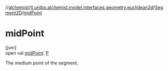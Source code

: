 //[alchemist](../../../index.md)/[it.unibo.alchemist.model.interfaces.geometry.euclidean2d](../index.md)/[Segment2D](index.md)/[midPoint](mid-point.md)

# midPoint

[jvm]\
open val [midPoint](mid-point.md): [P](index.md)

The medium point of the segment.
